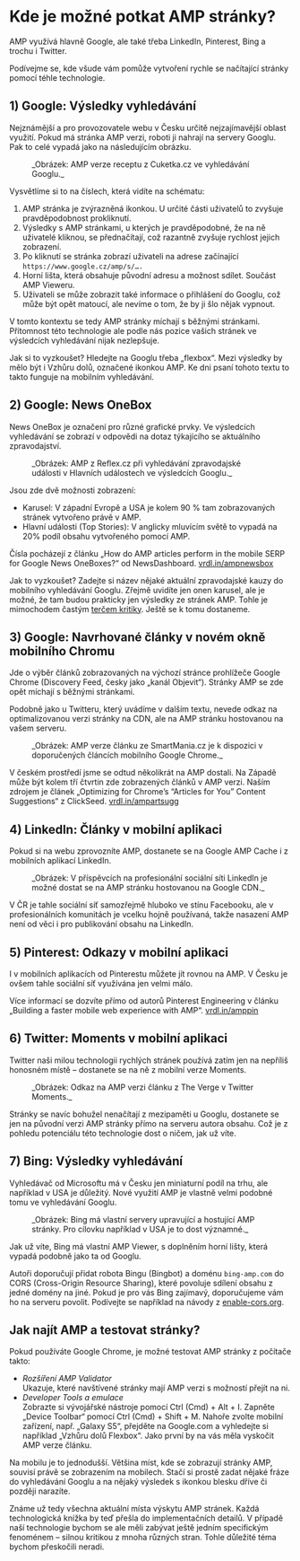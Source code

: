 # Kde je možné potkat AMP stránky?

AMP využívá hlavně Google, ale také třeba LinkedIn, Pinterest, Bing a trochu i Twitter.

Podívejme se, kde všude vám pomůže vytvoření rychle se načítající stránky pomocí téhle technologie.

## 1) Google: Výsledky vyhledávání

Nejznámější a pro provozovatele webu v Česku určitě nejzajímavější oblast využití. Pokud má stránka AMP verzi, roboti ji nahrají na servery Googlu. Pak to celé vypadá jako na následujícím obrázku.

<figure>
<img src="../dist/images/original/vdamp/amp-platformy-cuketka.png" alt="">
<figcaption markdown="1">
_Obrázek: AMP verze receptu z Cuketka.cz ve vyhledávání Googlu._
</figcaption>
</figure>

Vysvětlíme si to na číslech, která vidíte na schématu:

1. AMP stránka je zvýrazněná ikonkou. U určité části uživatelů to zvyšuje pravděpodobnost prokliknutí.
2. Výsledky s AMP stránkami, u kterých je pravděpodobné, že na ně uživatelé kliknou, se přednačítají, což razantně zvyšuje rychlost jejich zobrazení.
3. Po kliknutí se stránka zobrazí uživateli na adrese začínající `https://www.google.cz/amp/s/….`
4. Horní lišta, která obsahuje původní adresu a možnost sdílet. Součást AMP Vieweru.
5. Uživateli se může zobrazit také informace o přihlášení do Googlu, což může být opět matoucí, ale nevíme o tom, že by ji šlo nějak vypnout.

V tomto kontextu se tedy AMP stránky míchají s běžnými stránkami. Přítomnost této technologie ale podle nás pozice vašich stránek ve výsledcích vyhledávání nijak nezlepšuje.

Jak si to vyzkoušet? Hledejte na Googlu třeba „flexbox“. Mezi výsledky by mělo být i Vzhůru dolů, označené ikonkou AMP. Ke dni psaní tohoto textu to takto funguje na mobilním vyhledávání.

## 2) Google: News OneBox

News OneBox je označení pro různé grafické prvky. Ve výsledcích vyhledávání se zobrazí v odpovědi na dotaz týkajícího se aktuálního zpravodajství.

<figure>
<img src="../dist/images/original/vdamp/amp-platformy-udalosti.png" alt="">
<figcaption markdown="1">
_Obrázek: AMP z Reflex.cz při vyhledávání zpravodajské události v Hlavních událostech ve výsledcích Googlu._
</figcaption>
</figure>

Jsou zde dvě možnosti zobrazení:

* Karusel: V západní Evropě a USA je kolem 90 % tam zobrazovaných stránek vytvořeno právě v AMP.
* Hlavní události (Top Stories): V anglicky mluvícím světě to vypadá na 20% podíl obsahu vytvořeného pomocí AMP.

Čísla pocházejí z článku „How do AMP articles perform in the mobile SERP for Google News OneBoxes?“ od NewsDashboard. [vrdl.in/ampnewsbox](https://newsdashboard.com/en/how-do-amp-articles-perform-in-the-mobile-serp-for-google-news-oneboxes/)

Jak to vyzkoušet? Zadejte si název nějaké aktuální zpravodajské kauzy do mobilního vyhledávání Googlu. Zřejmě uvidíte jen onen karusel, ale je možné, že tam budou prakticky jen výsledky ze stránek AMP. Tohle je mimochodem častým [terčem kritiky](amp-kritika-myty.md). Ještě se k tomu dostaneme.

## 3) Google: Navrhované články v novém okně mobilního Chromu

Jde o výběr článků zobrazovaných na výchozí stránce prohlížeče Google Chrome (Discovery Feed, česky jako „kanál Objevit“). Stránky AMP se zde opět míchají s běžnými stránkami.

Podobně jako u Twitteru, který uvádíme v dalším textu, nevede odkaz na optimalizovanou verzi stránky na CDN, ale na AMP stránku hostovanou na vašem serveru.

<figure>
<img src="../dist/images/original/vdamp/amp-platformy-chrome.png" alt="">
<figcaption markdown="1">
_Obrázek: AMP verze článku ze SmartMania.cz je k dispozici v doporučených článcích mobilního Google Chrome._
</figcaption>
</figure>

V českém prostředí jsme se odtud několikrát na AMP dostali. Na Západě může být kolem tří čtvrtin zde zobrazených článků v AMP verzi. Naším zdrojem je článek „Optimizing for Chrome’s “Articles for You” Content Suggestions“ z ClickSeed. [vrdl.in/ampartsugg](https://www.clickseed.com/chrome-articles-for-you-content-suggestions/)

## 4) LinkedIn: Články v mobilní aplikaci

Pokud si na webu zprovozníte AMP, dostanete se na Google AMP Cache i z mobilních aplikací LinkedIn.

<figure>
<img src="../dist/images/original/vdamp/amp-platformy-linkedin.png" alt="">
<figcaption markdown="1">
_Obrázek: V příspěvcích na profesionální sociální síti LinkedIn je možné dostat se na AMP stránku hostovanou na Google CDN._
</figcaption>
</figure>

V ČR je tahle sociální síť samozřejmě hluboko ve stínu Facebooku, ale v profesionálních komunitách je vcelku hojně používaná, takže nasazení AMP není od věci i pro publikování obsahu na LinkedIn.

## 5) Pinterest: Odkazy v mobilní aplikaci

I v mobilních aplikacích od Pinterestu můžete jít rovnou na AMP. V Česku je ovšem tahle sociální síť využívána jen velmi málo.

Více informací se dozvíte přímo od autorů Pinterest Engineering v článku „Building a faster mobile web experience with AMP“. [vrdl.in/amppin](https://medium.com/@Pinterest_Engineering/building-a-faster-mobile-web-experience-with-amp-a73c651ded7)

## 6) Twitter: Moments v mobilní aplikaci

Twitter naši milou technologii rychlých stránek používá zatím jen na nepříliš honosném místě – dostanete se na ně z mobilní verze Moments.

<figure>
<img src="../dist/images/original/vdamp/amp-platformy-twitter.png" alt="">
<figcaption markdown="1">
_Obrázek: Odkaz na AMP verzi článku z The Verge v Twitter Moments._
</figcaption>
</figure>

Stránky se navíc bohužel nenačítají z mezipaměti u Googlu, dostanete se jen na původní verzi AMP stránky přímo na serveru autora obsahu. Což je z pohledu potenciálu této technologie dost o ničem, jak už víte.

## 7) Bing: Výsledky vyhledávání

Vyhledávač od Microsoftu má v Česku jen miniaturní podíl na trhu, ale například v USA je důležitý. Nové využití AMP je vlastně velmi podobné tomu ve vyhledávání Googlu.

<figure>
<img src="../dist/images/original/vdamp/amp-platformy-bing.png" alt="">
<figcaption markdown="1">
_Obrázek: Bing má vlastní servery upravující a hostující AMP stránky. Pro cílovku například v USA je to dost významné._
</figcaption>
</figure>

Jak už víte, Bing má vlastní AMP Viewer, s doplněním horní lišty, která vypadá podobně jako ta od Googlu.

Autoři doporučují přidat robota Bingu (Bingbot) a doménu `bing-amp.com` do CORS (Cross-Origin Resource Sharing), které povoluje sdílení obsahu z jedné domény na jiné. Pokud je pro vás Bing zajímavý, doporučujeme vám ho na serveru povolit. Podívejte se například na návody z [enable-cors.org](https://enable-cors.org/server.html).

## Jak najít AMP a testovat stránky?

Pokud používáte Google Chrome, je možné testovat AMP stránky z počítače takto:

* _Rozšíření AMP Validator_  
Ukazuje, které navštívené stránky mají AMP verzi s možností přejít na ni.
* _Developer Tools a emulace_  
Zobrazte si vývojářské nástroje pomocí Ctrl (Cmd) + Alt + I. Zapněte „Device Toolbar“ pomocí Ctrl (Cmd) + Shift + M. Nahoře zvolte mobilní zařízení, např. „Galaxy S5“, přejděte na Google.com a vyhledejte si například „Vzhůru dolů Flexbox“. Jako první by na vás měla vyskočit AMP verze článku.

Na mobilu je to jednodušší. Většina míst, kde se zobrazují stránky AMP, souvisí právě se zobrazením na mobilech. Stačí si prostě zadat nějaké fráze do vyhledávání Googlu a na nějaký výsledek s ikonkou blesku dříve či později narazíte.

Známe už tedy všechna aktuální místa výskytu AMP stránek. Každá technologická knížka by teď přešla do implementačních detailů. V případě naší technologie bychom se ale měli zabývat ještě jedním specifickým fenoménem – silnou kritikou z mnoha různých stran. Tohle důležité téma bychom přeskočili neradi.
